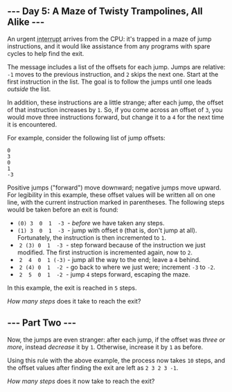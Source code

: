 <style>[title] { text-decoration: underline dotted; }</style>

\--- Day 5: A Maze of Twisty Trampolines, All Alike ---
-------------------------------------------------------

An urgent <span title="Later, on its turn, it sends you a sorcery.">interrupt</span> arrives from the CPU: it's trapped in a maze of jump instructions, and it would like assistance from any programs with spare cycles to help find the exit.

The message includes a list of the offsets for each jump. Jumps are relative: `-1` moves to the previous instruction, and `2` skips the next one. Start at the first instruction in the list. The goal is to follow the jumps until one leads _outside_ the list.

In addition, these instructions are a little strange; after each jump, the offset of that instruction increases by `1`. So, if you come across an offset of `3`, you would move three instructions forward, but change it to a `4` for the next time it is encountered.

For example, consider the following list of jump offsets:

```
0
3
0
1
-3
```

Positive jumps ("forward") move downward; negative jumps move upward. For legibility in this example, these offset values will be written all on one line, with the current instruction marked in parentheses. The following steps would be taken before an exit is found:

*   `(0) 3  0  1  -3`  - _before_ we have taken any steps.
*   `(1) 3  0  1  -3`  - jump with offset `0` (that is, don't jump at all). Fortunately, the instruction is then incremented to `1`.
*    `2 (3) 0  1  -3`  - step forward because of the instruction we just modified. The first instruction is incremented again, now to `2`.
*    `2  4  0  1 (-3)` - jump all the way to the end; leave a `4` behind.
*    `2 (4) 0  1  -2`  - go back to where we just were; increment `-3` to `-2`.
*    `2  5  0  1  -2`  - jump `4` steps forward, escaping the maze.

In this example, the exit is reached in `5` steps.

_How many steps_ does it take to reach the exit?

\--- Part Two ---
-----------------

Now, the jumps are even stranger: after each jump, if the offset was _three or more_, instead _decrease_ it by `1`. Otherwise, increase it by `1` as before.

Using this rule with the above example, the process now takes `10` steps, and the offset values after finding the exit are left as `2 3 2 3 -1`.

_How many steps_ does it now take to reach the exit?